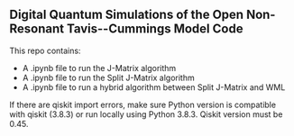 ## Digital Quantum Simulations of the Open Non-Resonant Tavis--Cummings Model Code

This repo contains:

- A .ipynb file to run the J-Matrix algorithm
- A .ipynb file to run the Split J-Matrix algorithm
- A .ipynb file to run a hybrid algorithm between Split J-Matrix and WML

If there are qiskit import errors, make sure Python version is compatible with qiskit (3.8.3) or run locally using Python 3.8.3.
Qiskit version must be 0.45.
